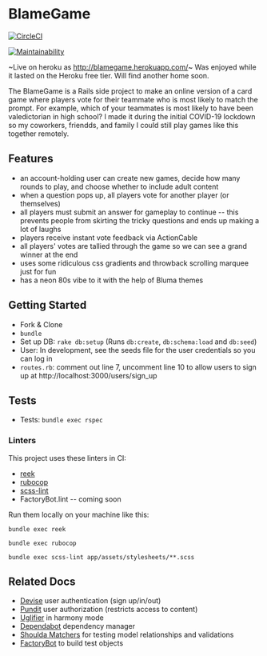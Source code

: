 # BlameGame

[![CircleCI](https://circleci.com/gh/lortza/blamegame.svg?style=svg)](https://circleci.com/gh/lortza/blamegame)

[![Maintainability](https://api.codeclimate.com/v1/badges/639f9dda118f72314481/maintainability)](https://codeclimate.com/github/lortza/blamegame/maintainability)

~Live on heroku as http://blamegame.herokuapp.com/~ Was enjoyed while it lasted on the Heroku free tier. Will find another home soon.

The BlameGame is a Rails side project to make an online version of a card game where players vote for their teammate who is most likely to match the prompt. For example, which of your teammates is most likely to have been valedictorian in high school? I made it during the initial COVID-19 lockdown so my coworkers, friendds, and family I could still play games like this together remotely.

## Features
* an account-holding user can create new games, decide how many rounds to play, and choose whether to include adult content
* when a question pops up, all players vote for another player (or themselves)
* all players must submit an answer for gameplay to continue -- this prevents people from skirting the tricky questions and ends up making a lot of laughs
* players receive instant vote feedback via ActionCable
* all players' votes are tallied through the game so we can see a grand winner at the end
* uses some ridiculous css gradients and throwback scrolling marquee just for fun
* has a neon 80s vibe to it with the help of Bluma themes

## Getting Started

* Fork & Clone
* `bundle`
* Set up DB: `rake db:setup` (Runs `db:create`, `db:schema:load` and `db:seed`)
* User: In development, see the seeds file for the user credentials so you can log in
* `routes.rb`: comment out line 7, uncomment line 10 to allow users to sign up at http://localhost:3000/users/sign_up


## Tests
* Tests: `bundle exec rspec`

### Linters
This project uses these linters in CI:
* [reek](https://github.com/troessner/reek)
* [rubocop](https://github.com/rubocop-hq/rubocop)
* [scss-lint](https://github.com/sds/scss-lint)
* FactoryBot.lint -- coming soon

Run them locally on your machine like this:
```
bundle exec reek

bundle exec rubocop

bundle exec scss-lint app/assets/stylesheets/**.scss
```

## Related Docs
* [Devise](https://github.com/plataformatec/devise) user authentication (sign up/in/out)
* [Pundit](https://github.com/varvet/pundit) user authorization (restricts access to content)
* [Uglifier](https://github.com/lautis/uglifier) in harmony mode
* [Dependabot](https://app.dependabot.com/accounts/lortza/) dependency manager
* [Shoulda Matchers](https://github.com/thoughtbot/shoulda-matchers) for testing model relationships and validations
* [FactoryBot](https://github.com/thoughtbot/factory_bot/blob/master/GETTING_STARTED.md) to build test objects
